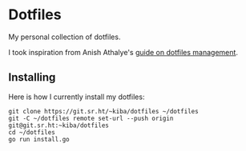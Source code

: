 # Dotfiles

My personal collection of dotfiles.

I took inspiration from Anish Athalye's [guide on dotfiles management][guide].

[guide]: http://www.anishathalye.com/2014/08/03/managing-your-dotfiles/
[dotbot]: https://github.com/anishathalye/dotbot

## Installing

Here is how I currently install my dotfiles:

```
git clone https://git.sr.ht/~kiba/dotfiles ~/dotfiles
git -C ~/dotfiles remote set-url --push origin git@git.sr.ht:~kiba/dotfiles
cd ~/dotfiles
go run install.go
```

